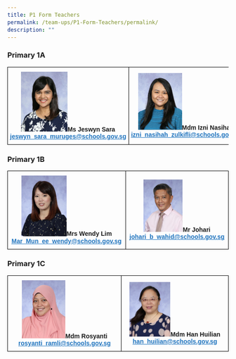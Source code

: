 ```yaml
---
title: P1 Form Teachers
permalink: /team-ups/P1-Form-Teachers/permalink/
description: ""
---
```

### **Primary 1A**

<style type="text/css">
.tg  {border-collapse:collapse;border-spacing:0;}
.tg td{border-color:black;border-style:solid;border-width:1px;font-family:Arial, sans-serif;font-size:14px;
  overflow:hidden;padding:10px 5px;word-break:normal;}
.tg th{border-color:black;border-style:solid;border-width:1px;font-family:Arial, sans-serif;font-size:14px;
  font-weight:normal;overflow:hidden;padding:10px 5px;word-break:normal;}
.tg .tg-f4yw{background-color:#FFF;text-align:center;vertical-align:middle}
.tg .tg-vgmr{background-color:#;text-align:center;vertical-align:middle}
</style>
<table class="tg">
<thead>
  <tr>
    <td colspan="2" class="tg-vgmr"><img style="width:40%" src="/images/Our%20Team%20UPS/P1%20Form%20Teachers/Jeswyn.jpg"><span style="font-weight:bold">Ms Jeswyn Sara</span><br><span style="font-weight:bold"><a rel="noopener noreferrer" target="_blank" href="mailto:jeswyn_sara_muruges@schools.gov.sg"><span style="text-decoration:underline;color:#1E73BE;background-color:transparent">jeswyn_sara_muruges@schools.gov.sg</span></a></span></td>
    <td class="tg-vgmr"><img style="width:40%" src="/images/Our%20Team%20UPS/Malay%20Language%20Teachers/izni.jpg"><span style="font-weight:bold">Mdm Izni Nasihah</span><br><span style="font-weight:bold"><a rel="noopener noreferrer" target="_blank" href="mailto:izni_nasihah_zulkifli@schools.gov.sg"><span style="text-decoration:underline;color:#1E73BE;background-color:transparent">izni_nasihah_zulkifli@schools.gov.sg</span></a></span><br>
		</td>
	</tr>
</thead>
</table>

### **Primary 1B**

<style type="text/css">
.tg  {border-collapse:collapse;border-spacing:0;}
.tg td{border-color:black;border-style:solid;border-width:1px;font-family:Arial, sans-serif;font-size:14px;
  overflow:hidden;padding:10px 5px;word-break:normal;}
.tg th{border-color:black;border-style:solid;border-width:1px;font-family:Arial, sans-serif;font-size:14px;
  font-weight:normal;overflow:hidden;padding:10px 5px;word-break:normal;}
.tg .tg-f4yw{background-color:#FFF;text-align:center;vertical-align:middle}
.tg .tg-vgmr{background-color:#;text-align:center;vertical-align:middle}
</style>
<table class="tg">
<thead>
  <tr>
    <td colspan="2" class="tg-vgmr"><img style="width:40%" src="/images/Our%20Team%20UPS/P1%20Form%20Teachers/mrs%20wendy%20lim-mar%20mun%20ee.jpg"><span style="font-weight:bold">Mrs Wendy Lim</span><br><span style="font-weight:bold"><a rel="noopener noreferrer" target="_blank" href="mailto:Mar_Mun_ee_wendy@schools.gov.sg"><span style="text-decoration:underline;color:#1E73BE;background-color:transparent">Mar_Mun_ee_wendy@schools.gov.sg</span></a></span></td>
    <td class="tg-vgmr"><img style="width:40%" src="/images/Our%20Team%20UPS/PE%20Teachers/mr%20johari%20wahid.jpg"><span style="font-weight:bold">Mr Johari</span><br><span style="font-weight:bold"><a rel="noopener noreferrer" target="_blank" href="mailto:johari_b_wahid@schools.gov.sg"><span style="text-decoration:underline;color:#1E73BE;background-color:transparent">johari_b_wahid@schools.gov.sg</span></a></span><br>
		</td>
	</tr>
</thead>
</table>

### **Primary 1C**

<style type="text/css">
.tg  {border-collapse:collapse;border-spacing:0;}
.tg td{border-color:black;border-style:solid;border-width:1px;font-family:Arial, sans-serif;font-size:14px;
  overflow:hidden;padding:10px 5px;word-break:normal;}
.tg th{border-color:black;border-style:solid;border-width:1px;font-family:Arial, sans-serif;font-size:14px;
  font-weight:normal;overflow:hidden;padding:10px 5px;word-break:normal;}
.tg .tg-f4yw{background-color:#FFF;text-align:center;vertical-align:middle}
.tg .tg-vgmr{background-color:#;text-align:center;vertical-align:middle}
</style>
<table class="tg">
<thead>
  <tr>
    <td colspan="2" class="tg-vgmr"><img style="width:40%" src="/images/Our%20Team%20UPS/P1%20Form%20Teachers/mdm%20rosyanti%20bte%20ramli.jpg"><span style="font-weight:bold">Mdm Rosyanti</span><br><span style="font-weight:bold"><a rel="noopener noreferrer" target="_blank" href="mailto:rosyanti_ramli@schools.gov.sg"><span style="text-decoration:underline;color:#1E73BE;background-color:transparent">rosyanti_ramli@schools.gov.sg</span></a></span></td>
    <td class="tg-vgmr"><img style="width:40%" src="/images/Our%20Team%20UPS/Chinese%20Language%20Teachers/mdm%20han%20hui%20lian.jpg"><span style="font-weight:bold">Mdm Han Huilian</span><br><span style="font-weight:bold"><a rel="noopener noreferrer" target="_blank" href="mailto:han_huilian@schools.gov.sg"><span style="text-decoration:underline;color:#1E73BE;background-color:transparent">han_huilian@schools.gov.sg</span></a></span><br>
		</td>
	</tr>
</thead>
</table>